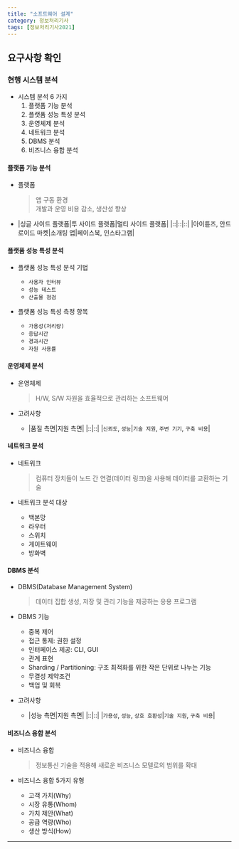 ```yaml
---
title: "소프트웨어 설계"
category: 정보처리기사
tags: [정보처리기사2021]
---
```


## 요구사항 확인

### 현행 시스템 분석

- 시스템 분석 6 가지
  1. 플랫폼 기능 분석
  2. 플랫폼 성능 특성 분석
  3. 운영체제 분석
  4. 네트워크 분석
  5. DBMS 분석
  6. 비즈니스 융합 분석

#### 플랫폼 기능 분석
- 플랫폼
  > 앱 구동 환경    
  > 개발과 운영 비용 감소, 생산성 향상
  
- |싱글 사이드 플랫폼|투 사이드 플랫폼|멀티 사이드 플랫폼|
    |::|::|::|
    |아이튠즈, 안드로이드 마켓|소개팅 앱|페이스북, 인스타그램|
    
#### 플랫폼 성능 특성 분석

- 플랫폼 성능 특성 분석 기법
  - `사용자 인터뷰`
  - `성능 테스트`
  - `산출물 점검`

- 플랫폼 성능 특성 측정 항목
  - `가용성(처리량)`
  - `응답시간`
  - `경과시간`
  - `자원 사용률`
    
#### 운영체제 분석

- 운영체제
  > H/W, S/W 자원을 효율적으로 관리하는 소프트웨어
  
- 고려사항
  - |품질 측면|지원 측면|
    |::|::|
    |`신뢰도`, `성능`|`기술 지원`, `주변 기기`, `구축 비용`|
    
#### 네트워크 분석

- 네트워크
  > 컴퓨터 장치들이 노드 간 연결(데이터 링크)을 사용해 데이터를 교환하는 기술
  
- 네트워크 분석 대상
  - 백본망
  - 라우터
  - 스위치
  - 게이트웨이
  - 방화벽
  
#### DBMS 분석

- DBMS(Database Management System)
  > 데이터 집합 생성, 저장 및 관리 기능을 제공하는 응용 프로그램
  
- DBMS 기능
  - 중복 제어
  - 접근 통제: 권한 설정
  - 인터페이스 제공: CLI, GUI
  - 관계 표현
  - Sharding / Partitioning: 구조 최적화를 위한 작은 단위로 나누는 기능
  - 무결성 제약조건
  - 백업 및 회복
  
- 고려사항
  - |성능 측면|지원 측면|
    |::|::|
    |`가용성`, `성능`, `상호 호환성`|`기술 지원`, `구축 비용`|
    
#### 비즈니스 융합 분석

- 비즈니스 융합
  > 정보통신 기술을 적용해 새로운 비즈니스 모델로의 범위를 확대
  
- 비즈니스 융합 5가지 유형
  - 고객 가치(Why)
  - 시장 유통(Whom)
  - 가치 제안(What)
  - 공급 역량(Who)
  - 생산 방식(How)

---


